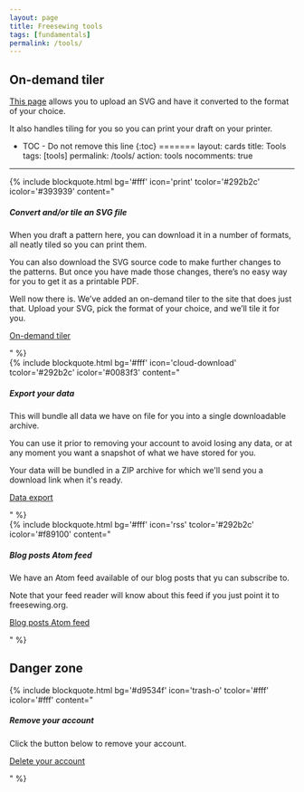 ```yaml
---
layout: page
title: Freesewing tools
tags: [fundamentals]
permalink: /tools/
---
```

## On-demand tiler

[This page](/tools/tiler) allows you to upload an SVG and have it converted to the format of your choice.

It also handles tiling for you so you can print your draft on your printer.

* TOC - Do not remove this line
{:toc}
=======
layout: cards
title: Tools
tags: [tools]
permalink: /tools/
action: tools
nocomments: true
---
<div class="container">
<div class="row logged-in-only">

<div class="col-md-6">
{% include blockquote.html
  bg='#fff'
  icon='print'
  tcolor='#292b2c'
  icolor='#393939'
  content="
<h5>Convert and/or tile an SVG file</h5>
<p>When you draft a pattern here, you can download it in a number of formats, all neatly tiled so you can print them.</p>
<p>You can also download the SVG source code to make further changes to the patterns. But once you have made those changes, there’s no easy way for you to get it as a printable PDF.</p>
<p>Well now there is. We’ve added an on-demand tiler to the site that does just that. Upload your SVG, pick the format of your choice, and we’ll tile it for you.</p>
<p class='text-right'><a href='/tools/tiler' class='btn btn-outline-primary btn-lg'>On-demand tiler</a></p>
"
%}
</div>

<div class="col-md-6">
{% include blockquote.html
  bg='#fff'
  icon='cloud-download'
  tcolor='#292b2c'
  icolor='#0083f3'
  content="
<h5>Export your data</h5>
<p>This will bundle all data we have on file for you into a single downloadable archive.</p>
<p>You can use it prior to removing your account to avoid losing any data, or at any moment you want a snapshot of what we have stored for you.</p>
<p>Your data will be bundled in a ZIP archive for which we'll send you a download link when it's ready.</p>
<p class='text-right'><a href='/tools/export' class='btn btn-outline-primary btn-lg'>Data export</a></p>
"
%}
</div>

</div>
<div class="row">

<div class="col-md-6">
{% include blockquote.html
  bg='#fff'
  icon='rss'
  tcolor='#292b2c'
  icolor='#f89100'
  content="
<h5>Blog posts Atom feed</h5>
<p>We have an Atom feed available of our blog posts that yu can subscribe to.</p>
<p>Note that your feed reader will know about this feed if you just point it to freesewing.org.</p>
<p class='text-right'><a href='/feed.xml' class='btn btn-outline-primary btn-lg'>Blog posts Atom feed</a></p>
"
%}
</div>
</div>
<h2 class="logged-in-only">Danger zone</h2>
<div class="row logged-in-only">
<div class="col-md-6">
{% include blockquote.html
  bg='#d9534f'
  icon='trash-o'
  tcolor='#fff'
  icolor='#fff'
  content="
<h5>Remove your account</h5>
<p>Click the button below to remove your account.</p>
<p class='text-right'><a href='#' id='delete-btn' class='btn btn-outline-white btn-lg'>Delete your account</a></p>
"
%}
</div>


</div>
</div>

